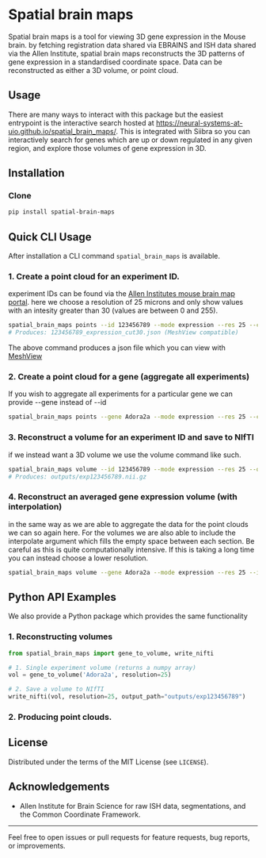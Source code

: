 
# Spatial brain maps

Spatial brain maps is a tool for viewing 3D gene expression in the Mouse brain. by fetching registration data shared via EBRAINS and ISH data shared via the Allen Institute, spatial brain maps reconstructs the 3D patterns of gene expression in a standardised coordinate space. Data can be reconstructed as either a 3D volume, or point cloud. 

## Usage 
There are many ways to interact with this package but the easiest entrypoint is the interactive search hosted at 
https://neural-systems-at-uio.github.io/spatial_brain_maps/. This is integrated with Siibra so you can interactively search for genes which are up or down regulated in any given region, and explore those volumes of gene expression in 3D. 
## Installation

### Clone

```bash
pip install spatial-brain-maps
```



## Quick CLI Usage

After installation a CLI command `spatial_brain_maps` is available. 

### 1. Create a point cloud for an experiment ID. 
experiment IDs can be found via the [Allen Institutes mouse brain map portal](https://mouse.brain-map.org). 
here we choose a resolution of 25 microns and only show values with an intesity greater than 30 (values are between 0 and 255).
```bash
spatial_brain_maps points --id 123456789 --mode expression --res 25 --cut 30
# Produces: 123456789_expression_cut30.json (MeshView compatible)
```
The above command produces a json file which you can view with [MeshView](https://meshview.apps.ebrains.eu/?atlas=ABA_Mouse_CCFv3_2017_25um)
### 2. Create a point cloud for a gene (aggregate all experiments)
If you wish to aggregate all experiments for a particular gene we can provide --gene instead of --id
```bash
spatial_brain_maps points --gene Adora2a --mode expression --res 25 --cut 20
```

### 3. Reconstruct a volume for an experiment ID and save to NIfTI
if we instead want a 3D volume we use the volume command like such. 
```bash
spatial_brain_maps volume --id 123456789 --mode expression --res 25 --out-nifti outputs/exp123456789
# Produces: outputs/exp123456789.nii.gz
```

### 4. Reconstruct an averaged gene expression volume (with interpolation)
in the same way as we are able to aggregate the data for the point clouds we can so again here. For the volumes we are also able to include the interpolate argument which fills the empty space between each section. Be careful as this is quite computationally intensive. If this is taking a long time you can instead choose a lower resolution. 
```bash
spatial_brain_maps volume --gene Adora2a --mode expression --res 25 --interpolate --out-nifti outputs/Adora2a_mean
```

## Python API Examples
We also provide a Python package which provides the same functionality
### 1. Reconstructing volumes

```python
from spatial_brain_maps import gene_to_volume, write_nifti

# 1. Single experiment volume (returns a numpy array)
vol = gene_to_volume('Adora2a', resolution=25)

# 2. Save a volume to NIfTI 
write_nifti(vol, resolution=25, output_path="outputs/exp123456789")
```
### 2. Producing point clouds. 


## License

Distributed under the terms of the MIT License (see `LICENSE`).

## Acknowledgements

- Allen Institute for Brain Science for raw ISH data, segmentations, and the Common Coordinate Framework.


---

Feel free to open issues or pull requests for feature requests, bug reports, or improvements.

